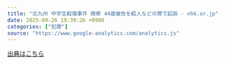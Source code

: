 ```yaml
---
title: "北九州 中学生殺傷事件 検察 44歳被告を殺人などの罪で起訴 - nhk.or.jp"
date: 2025-09-26 19:39:26 +0900
categories: ["犯罪"]
source: "https://www.google-analytics.com/analytics.js"
---
```


[出典はこちら](https://www.google-analytics.com/analytics.js)
